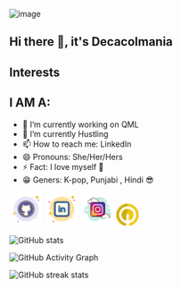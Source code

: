 ![image](https://pbs.twimg.com/media/FyqU8GcXgAMHux4?format=jpg&name=large )



## Hi there 👋, it's Decacolmania 
## Interests 


## I AM A: 


- 🔭 I’m currently working on QML 
- 🌱 I’m currently Hustling
- 📫 How to reach me: LinkedIn
- 😄 Pronouns: She/Her/Hers 
- ⚡ Fact: I love myself :purple_heart:
-  :grin: Geners: K-pop, Punjabi , Hindi :sunglasses:


  
[<img src='icons/icons8-github-50.png' alt='github' height='60'>](https://github.com/megha0304) [<img src='icons/icons8-linkedin-50.png' alt='linkedin' height='60'>](https://www.linkedin.com/in/https://www.linkedin.com/in/megha-pandey-a1a5721ba/)  [<img src=icons/icons8-instagram-100.png alt='instagram' height='60'>](https://www.instagram.com/https://www.instagram.com/qc_maniac//)   [<img src='icons/icons8-qwiklabs-provides-real-cloud-environments-that-help-developers-24.png' alt='qwiklabs' height='40'>](https://www.cloudskillsboost.google/public_profiles/d91de2fa-c3e9-41ee-97d1-5a8ac19a18cb) 


![GitHub stats](https://github-readme-stats.vercel.app/api?username=megha0304&show_icons=true&theme=gruvbox)  

![GitHub Activity Graph](https://github-readme-activity-graph.vercel.app/graph?username=megha0304&bg_color=fffff0&color=708090&line=24292e&point=24292e&area=true&hide_border=true)

![GitHub streak stats](https://github-readme-streak-stats.herokuapp.com/?user=megha0304)  


 
